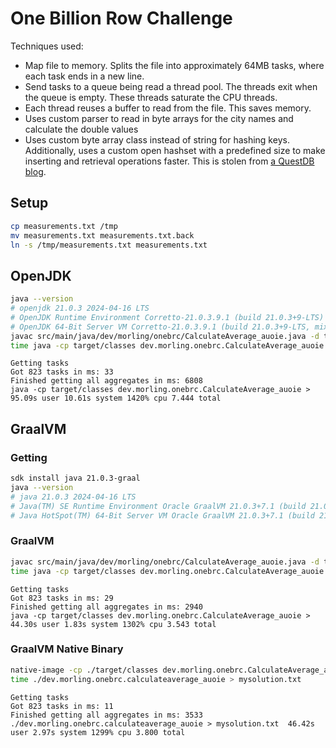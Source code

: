 # One Billion Row Challenge

Techniques used:

- Map file to memory. Splits the file into approximately 64MB tasks, where each task ends in a new
  line.
- Send tasks to a queue being read a thread pool. The threads exit when the queue is empty. These
  threads saturate the CPU threads.
- Each thread reuses a buffer to read from the file. This saves memory.
- Uses custom parser to read in byte arrays for the city names and calculate the double values
- Uses custom byte array class instead of string for hashing keys. Additionally, uses a custom open
  hashset with a predefined size to make inserting and retrieval operations faster. This is stolen
  from [a QuestDB blog](https://questdb.io/blog/billion-row-challenge-step-by-step/).

## Setup

```bash
cp measurements.txt /tmp
mv measurements.txt measurements.txt.back
ln -s /tmp/measurements.txt measurements.txt
```

## OpenJDK

```bash
java --version
# openjdk 21.0.3 2024-04-16 LTS
# OpenJDK Runtime Environment Corretto-21.0.3.9.1 (build 21.0.3+9-LTS)
# OpenJDK 64-Bit Server VM Corretto-21.0.3.9.1 (build 21.0.3+9-LTS, mixed mode, sharing)
javac src/main/java/dev/morling/onebrc/CalculateAverage_auoie.java -d target/classes
time java -cp target/classes dev.morling.onebrc.CalculateAverage_auoie > mysolution.txt
```

```text
Getting tasks
Got 823 tasks in ms: 33
Finished getting all aggregates in ms: 6808
java -cp target/classes dev.morling.onebrc.CalculateAverage_auoie >   95.09s user 10.61s system 1420% cpu 7.444 total
```

## GraalVM

### Getting

```bash
sdk install java 21.0.3-graal
java --version
# java 21.0.3 2024-04-16 LTS
# Java(TM) SE Runtime Environment Oracle GraalVM 21.0.3+7.1 (build 21.0.3+7-LTS-jvmci-23.1-b37)
# Java HotSpot(TM) 64-Bit Server VM Oracle GraalVM 21.0.3+7.1 (build 21.0.3+7-LTS-jvmci-23.1-b37, mixed mode, sharing)
```

### GraalVM

```bash
javac src/main/java/dev/morling/onebrc/CalculateAverage_auoie.java -d target/classes
time java -cp target/classes dev.morling.onebrc.CalculateAverage_auoie > mysolution.txt
```

```text
Getting tasks
Got 823 tasks in ms: 29
Finished getting all aggregates in ms: 2940
java -cp target/classes dev.morling.onebrc.CalculateAverage_auoie >   44.30s user 1.83s system 1302% cpu 3.543 total
```

### GraalVM Native Binary

```bash
native-image -cp ./target/classes dev.morling.onebrc.CalculateAverage_auoie
time ./dev.morling.onebrc.calculateaverage_auoie > mysolution.txt
```

```text
Getting tasks
Got 823 tasks in ms: 11
Finished getting all aggregates in ms: 3533
./dev.morling.onebrc.calculateaverage_auoie > mysolution.txt  46.42s user 2.97s system 1299% cpu 3.800 total
```
